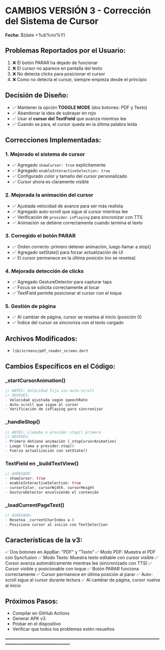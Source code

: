 # CAMBIOS VERSIÓN 3 - Corrección del Sistema de Cursor

**Fecha:** $(date +%d/%m/%Y)

## Problemas Reportados por el Usuario:

1. ❌ El botón PARAR ha dejado de funcionar
2. ❌ El cursor no aparece en pantalla del texto
3. ❌ No detecta clicks para posicionar el cursor
4. ❌ Como no detecta el cursor, siempre empieza desde el principio

## Decisión de Diseño:

- ✅ Mantener la opción **TOGGLE MODE** (dos botones: PDF y Texto)
- ✅ Abandonar la idea de subrayar en rojo
- ✅ Usar el **cursor del TextField** que avanza mientras lee
- ✅ Cuando se para, el cursor queda en la última palabra leída

## Correcciones Implementadas:

### 1. Mejorado el sistema de cursor
- ✅ Agregado `showCursor: true` explícitamente
- ✅ Agregado `enableInteractiveSelection: true`
- ✅ Configurado color y tamaño del cursor personalizado
- ✅ Cursor ahora es claramente visible

### 2. Mejorada la animación del cursor
- ✅ Ajustada velocidad de avance para ser más realista
- ✅ Agregado auto-scroll que sigue al cursor mientras lee
- ✅ Verificación de `provider.isPlaying` para sincronizar con TTS
- ✅ Animación se detiene correctamente cuando termina el texto

### 3. Corregido el botón PARAR
- ✅ Orden correcto: primero detener animación, luego llamar a stop()
- ✅ Agregado setState() para forzar actualización de UI
- ✅ El cursor permanece en la última posición (no se resetea)

### 4. Mejorada detección de clicks
- ✅ Agregado GestureDetector para capturar taps
- ✅ Focus se solicita correctamente al tocar
- ✅ TextField permite posicionar el cursor con el toque

### 5. Gestión de página
- ✅ Al cambiar de página, cursor se resetea al inicio (posición 0)
- ✅ Índice del cursor se sincroniza con el texto cargado

## Archivos Modificados:

- `lib/screens/pdf_reader_screen.dart`

## Cambios Específicos en el Código:

### _startCursorAnimation()
```dart
// ANTES: Velocidad fija sin auto-scroll
// DESPUÉS: 
- Velocidad ajustada según speechRate
- Auto-scroll que sigue al cursor
- Verificación de isPlaying para sincronizar
```

### _handleStop()
```dart
// ANTES: Llamaba a provider.stop() primero
// DESPUÉS:
- Primero detiene animación (_stopCursorAnimation)
- Luego llama a provider.stop()
- Fuerza actualización con setState()
```

### TextField en _buildTextView()
```dart
// AGREGADO:
- showCursor: true
- enableInteractiveSelection: true
- cursorColor, cursorWidth, cursorHeight
- GestureDetector envolviendo el contenido
```

### _loadCurrentPageText()
```dart
// AGREGADO:
- Resetea _currentCharIndex a 0
- Posiciona cursor al inicio con TextSelection
```

## Características de la v3:

✅ Dos botones en AppBar: "PDF" y "Texto"
✅ Modo PDF: Muestra el PDF con Syncfusion
✅ Modo Texto: Muestra texto editable con cursor visible
✅ Cursor avanza automáticamente mientras lee (sincronizado con TTS)
✅ Cursor visible y posicionable con toque
✅ Botón PARAR funciona correctamente
✅ Cursor permanece en última posición al parar
✅ Auto-scroll sigue al cursor durante lectura
✅ Al cambiar de página, cursor vuelve al inicio

## Próximos Pasos:

- Compilar en GitHub Actions
- Generar APK v3
- Probar en el dispositivo
- Verificar que todos los problemas estén resueltos

═══════════════════════════════════════════════════════════════════════
